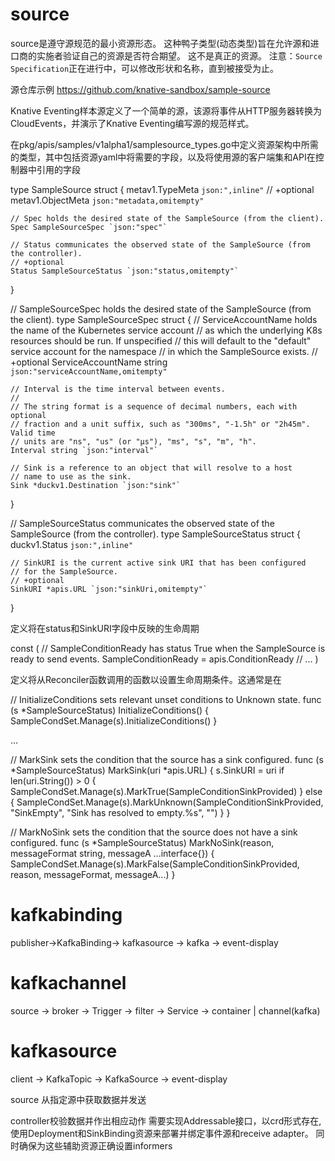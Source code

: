 # source

source是遵守源规范的最小资源形态。 这种鸭子类型(动态类型)旨在允许源和进口商的实施者验证自己的资源是否符合期望。 这不是真正的资源。 注意：`Source Specification`正在进行中，可以修改形状和名称，直到被接受为止。

源仓库示例 https://github.com/knative-sandbox/sample-source

Knative Eventing样本源定义了一个简单的源，该源将事件从HTTP服务器转换为CloudEvents，并演示了Knative Eventing编写源的规范样式。


在pkg/apis/samples/v1alpha1/samplesource_types.go中定义资源架构中所需的类型，其中包括资源yaml中将需要的字段，以及将使用源的客户端集和API在控制器中引用的字段


type SampleSource struct {
	metav1.TypeMeta `json:",inline"`
	// +optional
	metav1.ObjectMeta `json:"metadata,omitempty"`

	// Spec holds the desired state of the SampleSource (from the client).
	Spec SampleSourceSpec `json:"spec"`

	// Status communicates the observed state of the SampleSource (from the controller).
	// +optional
	Status SampleSourceStatus `json:"status,omitempty"`
}

// SampleSourceSpec holds the desired state of the SampleSource (from the client).
type SampleSourceSpec struct {
	// ServiceAccountName holds the name of the Kubernetes service account
	// as which the underlying K8s resources should be run. If unspecified
	// this will default to the "default" service account for the namespace
	// in which the SampleSource exists.
	// +optional
	ServiceAccountName string `json:"serviceAccountName,omitempty"`

	// Interval is the time interval between events.
	//
	// The string format is a sequence of decimal numbers, each with optional
	// fraction and a unit suffix, such as "300ms", "-1.5h" or "2h45m". Valid time
	// units are "ns", "us" (or "µs"), "ms", "s", "m", "h".
	Interval string `json:"interval"`

	// Sink is a reference to an object that will resolve to a host
	// name to use as the sink.
	Sink *duckv1.Destination `json:"sink"`
}

// SampleSourceStatus communicates the observed state of the SampleSource (from the controller).
type SampleSourceStatus struct {
	duckv1.Status `json:",inline"`

	// SinkURI is the current active sink URI that has been configured
	// for the SampleSource.
	// +optional
	SinkURI *apis.URL `json:"sinkUri,omitempty"`
}


定义将在status和SinkURI字段中反映的生命周期

const (
	// SampleConditionReady has status True when the SampleSource is ready to send events.
	SampleConditionReady = apis.ConditionReady
    // ...
)

定义将从Reconciler函数调用的函数以设置生命周期条件。这通常是在

// InitializeConditions sets relevant unset conditions to Unknown state.
func (s *SampleSourceStatus) InitializeConditions() {
	SampleCondSet.Manage(s).InitializeConditions()
}

...

// MarkSink sets the condition that the source has a sink configured.
func (s *SampleSourceStatus) MarkSink(uri *apis.URL) {
	s.SinkURI = uri
	if len(uri.String()) > 0 {
		SampleCondSet.Manage(s).MarkTrue(SampleConditionSinkProvided)
	} else {
		SampleCondSet.Manage(s).MarkUnknown(SampleConditionSinkProvided, "SinkEmpty", "Sink has resolved to empty.%s", "")
	}
}

// MarkNoSink sets the condition that the source does not have a sink configured.
func (s *SampleSourceStatus) MarkNoSink(reason, messageFormat string, messageA ...interface{}) {
	SampleCondSet.Manage(s).MarkFalse(SampleConditionSinkProvided, reason, messageFormat, messageA...)
}

# kafkabinding
publisher->KafkaBinding-> kafkasource -> kafka -> event-display

# kafkachannel

source -> broker -> Trigger  -> filter -> Service -> container
               |
             channel(kafka)
# kafkasource

client -> KafkaTopic  -> KafkaSource -> event-display



source 从指定源中获取数据并发送

controller校验数据并作出相应动作 需要实现Addressable接口，以crd形式存在,使用Deployment和SinkBinding资源来部署并绑定事件源和receive adapter。 同时确保为这些辅助资源正确设置informers

